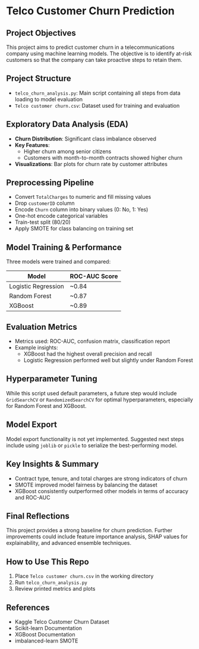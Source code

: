 # Telco Customer Churn Prediction

## Project Objectives
This project aims to predict customer churn in a telecommunications company using machine learning models. The objective is to identify at-risk customers so that the company can take proactive steps to retain them.

## Project Structure
- `telco_churn_analysis.py`: Main script containing all steps from data loading to model evaluation
- `Telco customer churn.csv`: Dataset used for training and evaluation

## Exploratory Data Analysis (EDA)
- **Churn Distribution**: Significant class imbalance observed
- **Key Features**:
  - Higher churn among senior citizens
  - Customers with month-to-month contracts showed higher churn
- **Visualizations**: Bar plots for churn rate by customer attributes

## Preprocessing Pipeline
- Convert `TotalCharges` to numeric and fill missing values
- Drop `customerID` column
- Encode `Churn` column into binary values (0: No, 1: Yes)
- One-hot encode categorical variables
- Train-test split (80/20)
- Apply SMOTE for class balancing on training set

## Model Training & Performance
Three models were trained and compared:

| Model              | ROC-AUC Score |
|-------------------|---------------|
| Logistic Regression | ~0.84         |
| Random Forest      | ~0.87         |
| XGBoost            | ~0.89         |

## Evaluation Metrics
- Metrics used: ROC-AUC, confusion matrix, classification report
- Example insights:
  - XGBoost had the highest overall precision and recall
  - Logistic Regression performed well but slightly under Random Forest

## Hyperparameter Tuning
While this script used default parameters, a future step would include `GridSearchCV` or `RandomizedSearchCV` for optimal hyperparameters, especially for Random Forest and XGBoost.

## Model Export
Model export functionality is not yet implemented. Suggested next steps include using `joblib` or `pickle` to serialize the best-performing model.

## Key Insights & Summary
- Contract type, tenure, and total charges are strong indicators of churn
- SMOTE improved model fairness by balancing the dataset
- XGBoost consistently outperformed other models in terms of accuracy and ROC-AUC

## Final Reflections
This project provides a strong baseline for churn prediction. Further improvements could include feature importance analysis, SHAP values for explainability, and advanced ensemble techniques.

## How to Use This Repo
1. Place `Telco customer churn.csv` in the working directory
2. Run `telco_churn_analysis.py`
3. Review printed metrics and plots

## References
- Kaggle Telco Customer Churn Dataset
- Scikit-learn Documentation
- XGBoost Documentation
- imbalanced-learn SMOTE
```

